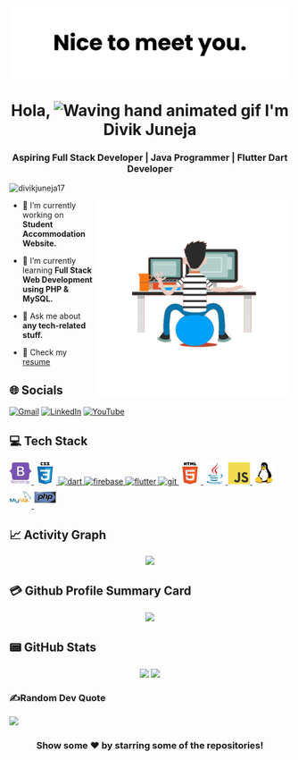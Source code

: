 ![MasterHead](https://github.com/divikjuneja17/divikjuneja17/blob/1b9d45409e8b7c8ec5ab4cc84109c974e68e595d/banner%20(1).png)
<h1 align="center"> Hola, <img src="https://raw.githubusercontent.com/nixin72/nixin72/master/wave.gif" 
         alt="Waving hand animated gif"
         height="45"
         width="45" /> I'm Divik Juneja</h1>
<h3 align="center">Aspiring Full Stack Developer | Java Programmer | Flutter Dart Developer</h3>

<p align="left"> <img src="https://komarev.com/ghpvc/?username=divikjuneja17&label=Profile%20views&color=0e75b6&style=flat" alt="divikjuneja17" /> </p>
<p><img align="right" src="https://github.com/Ayush23Dash/Ayush23Dash/blob/master/assets/progGif.gif" width="350px alt="programmergif"></p>

- 🔭 I’m currently working on **Student Accommodation Website.**

- 🌱 I’m currently learning **Full Stack Web Development using PHP & MySQL.**

- 💬 Ask me about **any tech-related stuff.**

- 📄 Check my <a href="https://drive.google.com/file/d/1qXFu62F3UYPCIdBqfXKT-4trKf7jKnQF/view?usp=sharing" target="blank">resume</a> 

## 🌐 Socials
[![Gmail](https://img.shields.io/badge/Gmail-D14836?style=for-the-badge&logo=gmail&logoColor=white)](mailto://junejadivik17@gmail.com) [![LinkedIn](https://img.shields.io/badge/LinkedIn-0077B5?style=for-the-badge&logo=linkedin&logoColor=white)](https://linkedin.com/in/divikjuneja17) [![YouTube](https://img.shields.io/badge/YouTube-FF0000?style=for-the-badge&logo=youtube&logoColor=white)](https://youtube.com/c/DivikJuneja)

## 💻 Tech Stack
<p align="left"> <a href="https://getbootstrap.com" target="_blank" rel="noreferrer"> <img src="https://raw.githubusercontent.com/devicons/devicon/master/icons/bootstrap/bootstrap-plain-wordmark.svg" alt="bootstrap" width="40" height="40"/> </a> <a href="https://www.w3schools.com/css/" target="_blank" rel="noreferrer"> <img src="https://raw.githubusercontent.com/devicons/devicon/master/icons/css3/css3-original-wordmark.svg" alt="css3" width="40" height="40"/> </a> <a href="https://dart.dev" target="_blank" rel="noreferrer"> <img src="https://www.vectorlogo.zone/logos/dartlang/dartlang-icon.svg" alt="dart" width="40" height="40"/> </a> <a href="https://firebase.google.com/" target="_blank" rel="noreferrer"> <img src="https://www.vectorlogo.zone/logos/firebase/firebase-icon.svg" alt="firebase" width="40" height="40"/> </a> <a href="https://flutter.dev" target="_blank" rel="noreferrer"> <img src="https://www.vectorlogo.zone/logos/flutterio/flutterio-icon.svg" alt="flutter" width="40" height="40"/> </a> <a href="https://git-scm.com/" target="_blank" rel="noreferrer"> <img src="https://www.vectorlogo.zone/logos/git-scm/git-scm-icon.svg" alt="git" width="40" height="40"/> </a> <a href="https://www.w3.org/html/" target="_blank" rel="noreferrer"> <img src="https://raw.githubusercontent.com/devicons/devicon/master/icons/html5/html5-original-wordmark.svg" alt="html5" width="40" height="40"/> </a> <a href="https://www.java.com" target="_blank" rel="noreferrer"> <img src="https://raw.githubusercontent.com/devicons/devicon/master/icons/java/java-original.svg" alt="java" width="40" height="40"/> </a> <a href="https://developer.mozilla.org/en-US/docs/Web/JavaScript" target="_blank" rel="noreferrer"> <img src="https://raw.githubusercontent.com/devicons/devicon/master/icons/javascript/javascript-original.svg" alt="javascript" width="40" height="40"/> </a> <a href="https://www.linux.org/" target="_blank" rel="noreferrer"> <img src="https://raw.githubusercontent.com/devicons/devicon/master/icons/linux/linux-original.svg" alt="linux" width="40" height="40"/> </a> <a href="https://www.mysql.com/" target="_blank" rel="noreferrer"> <img src="https://raw.githubusercontent.com/devicons/devicon/master/icons/mysql/mysql-original-wordmark.svg" alt="mysql" width="40" height="40"/> </a> <a href="https://www.php.net" target="_blank" rel="noreferrer"> <img src="https://raw.githubusercontent.com/devicons/devicon/master/icons/php/php-original.svg" alt="php" width="40" height="40"/> </a> </p>

## 📈 Activity Graph
<p align="center">
	<img src="https://activity-graph.herokuapp.com/graph?username=divikjuneja17&theme=minimal"/>
</p>

## 💳 Github Profile Summary Card
<p align="center">
  <img src="https://github-profile-summary-cards.vercel.app/api/cards/profile-details?username=divikjuneja17&theme=vue"/>
</p>

## 📟 GitHub Stats
<p align="center">
	<img width="48%" src="https://github-readme-stats.vercel.app/api?username=divikjuneja17&show_icons=true&theme=vue" />
	<img width="48%" src="https://github-readme-streak-stats.herokuapp.com/?user=divikjuneja17&theme=vue" />
</p>

### ✍️Random Dev Quote
![](https://quotes-github-readme.vercel.app/api?type=horizontal&theme=vue)
  
  <div align="center">

### Show some ❤️ by starring some of the repositories!

</div>
